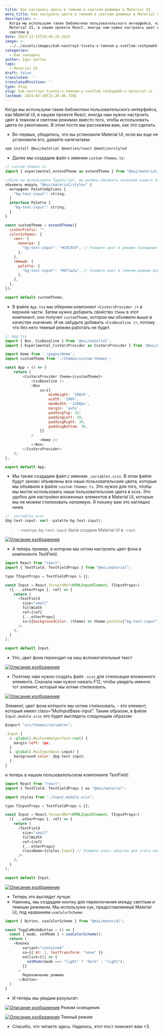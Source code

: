 ```yaml
---
title: Как настроить цвета в темном и светлом режимах в Material UI
meta_title: Как настроить цвета в темном и светлом режимах в Material UI - Фул Фронт Дев
description: >-
  Когда мы используем такие библиотеки пользовательского интерфейса, как
  Material UI, в нашем проекте React, иногда нам нужно настроить цвет в темном и
  светлом р
date: 2023-12-12T19:46:25.243Z
image: >-
  ../../assets/images/kak-nastroyt-tsveta-v-temnom-y-svetlom-rezhymakh-v-material-ui-Dec-12-2023.avif
categories:
  - Как закодить
author: Igor Gorlov
tags:
  - Material UI
draft: false
translated: ''
translatedPosition: ''
type: blog
slug: kak-nastroyt-tsveta-v-temnom-y-svetlom-rezhymakh-v-material-ui
lastmod: 2024-03-20T21:26:46.739Z
---
```


Когда мы используем такие библиотеки пользовательского интерфейса, как Material UI, в нашем проекте React, иногда нам нужно настроить цвет в темном и светлом режимах вместо того, чтобы использовать цвета по умолчанию. В этом посте мы расскажем вам, как это сделать.

- Во-первых, убедитесь, что вы установили Material UI, если вы еще не установили его, давайте напечатаем:

```bash
npm install @mui/material @emotion/react @emotion/styled
```

- Далее мы создадим файл с именем `custom-themes.ts`:

```js
// custom-themes.ts
import { experimental_extendTheme as extendTheme } from "@mui/material/styles";

//Если вы используете TypeScript, вы должны объявить название вашего пользовательского цвета как в PaletteOptions, так и в Palette в модуле "@mui/material/styles"
объявить модуль "@mui/material/styles" {
  интерфейс PaletteOptions {
    "bg-text-input": string;
  }
  interface Palette {
    "bg-text-input": string;
  }
}

const customTheme = extendTheme({
  cssVarPrefix: "",
  colorSchemes: {
    свет: {
      палитра: {
        "bg-text-input": "#C0C0C0", // Укажите цвет в режиме освещения для "bg-text-input"
      },
    },
    тёмный: {
      palette: {
        "bg-text-input": "#0f1a2a", // Укажите цвет в темном режиме для "bg-text-input"
      },
    },
  },
});

export default customTheme;
```

- В файле `App.tsx` мы обернем компонент `<CssVarsProvider />` в верхней части. Затем нужно добавить свойство `theme` в этот компонент, оно получит `customTheme`, которое мы объявили выше в качестве значения. И не забудьте добавить `<CssBaseline />`, потому что без него темный режим работать не будет.

```js
// App.tsx
import { Box, CssBaseline } from '@mui/material';
import { Experimental_CssVarsProvider as CssVarsProvider } from '@mui/material/styles';

import Home from './pages/Home';
import customTheme from './themes/custom-themes';

const App = () => {
	return (
		<CssVarsProvider theme={customTheme}>
			<CssBaseline />
			<Box
				sx={{
					minHeight: '100vh',
					width: '100%',
					maxWidth: '1200px',
					margin: 'auto',
					paddingTop: 10,
					paddingLeft: 30,
					paddingRight: 30,
					paddingBottom: 30,
				}}
			>
				<Home />
			</Box>
		</CssVarsProvider>
	);
};

export default App;
```

- Мы также создадим файл с именем `_variables.scss`. В этом файле будут заново объявлены все наши пользовательские цвета, которые мы объявили в файле `custom-themes.ts`. Это нужно для того, чтобы мы могли использовать наши пользовательские цвета в scss. Это удобно для настройки вложенных элементов в Material UI, которые мы не можем стилизовать напрямую. Я покажу вам это наглядно ниже.

```js
// _variables.scss
$bg-text-input: var(--palette-bg-text-input);
```

> `--палитра-bg-text-input` была создана Material UI в `:root`.

[![Описание изображения](../../assets/images/xwnmcyyvx2ec8xsrz5ha.png)](../../assets/images/xwnmcyyvx2ec8xsrz5ha.png)

- А теперь пример, в котором мы хотим настроить цвет фона в компоненте TextField.

```js
import React from "react";
import { TextField, TextFieldProps } from "@mui/material";

type TInputProps = TextFieldProps & {};

const Input = React.forwardRef<HTMLInputElement, TInputProps>(
  ({ ...otherProps }, ref) => {
    return (
      <TextField
        size="small"
        fullWidth
        ref={ref}
        {...otherProps}
        sx={{backgroundColor: (theme) => theme.palette["bg-text-input"]}}
      />
    );
  }
);

export default Input;
```

- Упс, цвет фона переходит на наш вспомогательный текст

[![Описание изображения](../../assets/images/06iv904iq2vsh8hf8xg0.png)](../../assets/images/06iv904iq2vsh8hf8xg0.png)

- Поэтому нам нужно создать файл `.scss` для стилизации вложенного элемента. Сначала нам нужно нажать F12, чтобы увидеть именно тот элемент, который мы хотим стилизовать.

[![Описание изображения](../../assets/images/12lzfensn6xk7r0w6w35.png)](../../assets/images/12lzfensn6xk7r0w6w35.png)

Элемент, цвет фона которого мы хотим стилизовать, - это eлемент, который имеет class=“MuiInputBase-input”. Таким образом, в файле `Input.module.scss` это будет выглядеть следующим образом:

```js
@import "src/themes/variables";

.Input {
  & :global(.MuiFormHelperText-root) {
    margin-left: 3px;
  }
  & :global(.MuiInputBase-input) {
    background-color: $bg-text-input;
  }
}
```

и теперь в нашем пользовательском компоненте TextField:

```js
import React from "react";
import { TextField, TextFieldProps } из "@mui/material";

import styles from "./Input.module.scss";

type TInputProps = TextFieldProps & {};

const Input = React.forwardRef<HTMLInputElement, TInputProps>(
  ({ ...otherProps }, ref) => {
    return (
      <TextField
        size="small"
        fullWidth
        ref={ref}
        {...otherProps}
        className={styles.Input} // Укажите класс обертки для этого компонента
      />
    );
  }
);

export default Input;
```

[![Описание изображения](../../assets/images/b98926u0i869bwgy9kgc.png)](../../assets/images/b98926u0i869bwgy9kgc.png)

- Теперь это выглядит лучше.
- Наконец, мы создадим кнопку для переключения между светлым и темным режимом. Мы используем хук, предоставляемый Material UI, под названием `useColorScheme`:

```js
import { Button, useColorScheme } from "@mui/material";

const ToggleModeButton = () => {
  const { mode, setMode } = useColorScheme();
  return (
    <Кнопка
        variant="contained"
        sx={{ mt: 2, textTransform: "none" }}
        onClick={() => {
          setMode(mode === "light" ? "dark" : "light");
        }}
      >
        Переключение режима
      </Button>
  )
}
```

- И теперь мы увидим результат:

[![Описание изображения](../../assets/images/qctv9kxbgdj9857v1qpp.png)](../../assets/images/qctv9kxbgdj9857v1qpp.png)
Режим освещения

[![Описание изображения](../../assets/images/zkgpo373s5v21hgqeeou.png)](../../assets/images/zkgpo373s5v21hgqeeou.png)
Темный режим

- Спасибо, что читаете здесь. Надеюсь, этот пост поможет вам <3.
